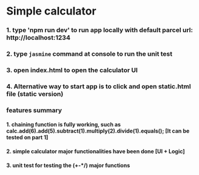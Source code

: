 # Simple calculator

### 1. type 'npm run dev' to run app locally with default parcel url: http://localhost:1234

### 2. type `jasmine` command at console to run the unit test

### 3. open index.html to open the calculator UI

### 4. Alternative way to start app is to click and open static.html file (static version)

### features summary

#### 1. chaining function is fully working, such as calc.add(6).add(5).subtract(1).multiply(2).divide(1).equals(); [It can be tested on part 1]
#### 2. simple calculator major functionalities have been done [UI + Logic]
#### 3. unit test for testing the (+-*/) major functions
